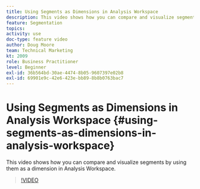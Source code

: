 ```yaml
---
title: Using Segments as Dimensions in Analysis Workspace 
description: This video shows how you can compare and visualize segments by using them as a dimension in Analysis Workspace.
feature: Segmentation
topics: 
activity: use
doc-type: feature video
author: Doug Moore
team: Technical Marketing
kt: 2009
role: Business Practitioner
level: Beginner
exl-id: 36b564bd-30ae-4474-8b05-9607397e02b8
exl-id: 69901e9c-42e6-423e-bb89-8b8b0763bac7
---
```

# Using Segments as Dimensions in Analysis Workspace {#using-segments-as-dimensions-in-analysis-workspace}

This video shows how you can compare and visualize segments by using them as a dimension in Analysis Workspace.

>[!VIDEO](https://video.tv.adobe.com/v/23974/?quality=12)
